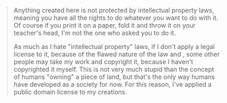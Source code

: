 > Anything created here is not protected by intellectual property laws, meaning you have all the rights to do whatever you want to do with it. Of course if you print it on a paper, fold it and throw it on your teacher's head, I'm not the one who asked you to do it.
>
> As much as I hate "intellectual property" laws, if I don't apply a legal license to it, because of the flawed nature of the law and , some other people may take my work and copyright it, because I haven't copyrighted it myself. This is not very much stupid than the concept of humans "owning" a piece of land, but that's the only way humans have developed as a society for now. For this reason, I've applied a public domain license to my creations.